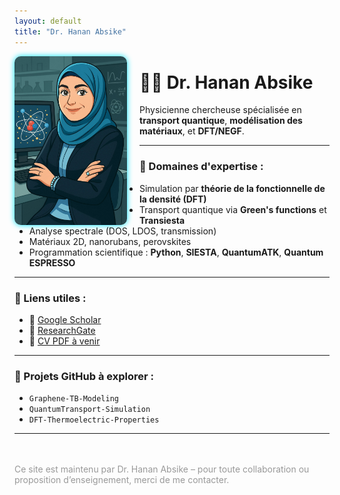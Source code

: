 ```yaml
---
layout: default
title: "Dr. Hanan Absike"
---
```


<link rel="stylesheet" href="assets/css/style.css">

<img src="doc/123.jpg" width="180" style="float: left; margin-right: 20px; border-radius: 10px; box-shadow: 0 0 10px #00e5ff;">

# 👩‍🔬 Dr. Hanan Absike  
Physicienne chercheuse spécialisée en **transport quantique**, **modélisation des matériaux**, et **DFT/NEGF**.

---

### 🔭 Domaines d'expertise :

- Simulation par **théorie de la fonctionnelle de la densité (DFT)**
- Transport quantique via **Green's functions** et **Transiesta**
- Analyse spectrale (DOS, LDOS, transmission)
- Matériaux 2D, nanorubans, perovskites
- Programmation scientifique : **Python**, **SIESTA**, **QuantumATK**, **Quantum ESPRESSO**

---

### 🔗 Liens utiles :

- 🔬 [Google Scholar](https://scholar.google.com/citations?user=vj-nkYIAAAAJ)
- 📘 [ResearchGate](https://www.researchgate.net/profile/H-Absike)
- 💼 [CV PDF à venir](#)

---

### 🧪 Projets GitHub à explorer :

- `Graphene-TB-Modeling`
- `QuantumTransport-Simulation`
- `DFT-Thermoelectric-Properties`

---

<p style="color:#999; font-size: 14px; margin-top: 3rem;">
Ce site est maintenu par Dr. Hanan Absike – pour toute collaboration ou proposition d’enseignement, merci de me contacter.
</p>
